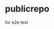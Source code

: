 # publicrepo
for e2e test
















































































































































































































































































































































































































































































































































































































































































































































































































































































































































































































































































































































































































































































































































































































































































































































































































































































































































































































































































































































































































































































































































































































































































































































































































































































































































































































































































































































































































































































































































































































































































































































































































































































































